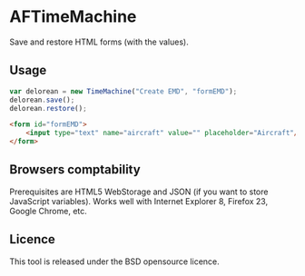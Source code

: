 AFTimeMachine
=============

Save and restore HTML forms (with the values).

## Usage
```javascript
var delorean = new TimeMachine("Create EMD", "formEMD");
delorean.save();
delorean.restore();
```

```html
<form id="formEMD">
    <input type="text" name="aircraft" value="" placeholder="Aircraft"/>
</form>
```

## Browsers comptability
Prerequisites are HTML5 WebStorage and JSON (if you want to store JavaScript variables).
Works well with Internet Explorer 8, Firefox 23, Google Chrome, etc.

## Licence
This tool is released under the BSD opensource licence.
